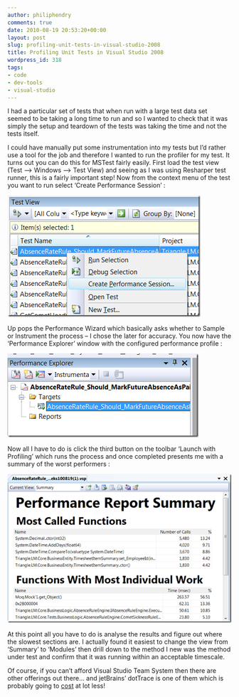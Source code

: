 ```yaml
---
author: philiphendry
comments: true
date: 2010-08-19 20:53:20+00:00
layout: post
slug: profiling-unit-tests-in-visual-studio-2008
title: Profiling Unit Tests in Visual Studio 2008
wordpress_id: 318
tags:
- code
- dev-tools
- visual-studio
---
```


I had a particular set of tests that when run with a large test data set seemed to be taking a long time to run and so I wanted to check that it was simply the setup and teardown of the tests was taking the time and not the tests itself.

 

I could have manually put some instrumentation into my tests but I’d rather use a tool for the job and therefore I wanted to run the profiler for my test. It turns out you can do this for MSTest fairly easily. First load the test view (Test –> Windows –> Test View) and seeing as I was using Resharper test runner, this is a fairly important step! Now from the context menu of the test you want to run select ‘Create Performance Session’ :

 

[![image](/assets/2010/08/image_thumb1.png)](/assets/2010/08/image1.png)

 

Up pops the Performance Wizard which basically asks whether to Sample or Instrument the process – I chose the later for accuracy. You now have the ‘Performance Explorer’ window with the configured performance profile :

 

[![image](/assets/2010/08/image_thumb2.png)](/assets/2010/08/image2.png)

 

Now all I have to do is click the third button on the toolbar ‘Launch with Profiling’ which runs the process and once completed presents me with a summary of the worst performers :

 

[![image](/assets/2010/08/image_thumb3.png)](/assets/2010/08/image3.png)

 

 

 

At this point all you have to do is analyse the results and figure out where the slowest sections are. I actually found it easiest to change the view from ‘Summary’ to ‘Modules’ then drill down to the method I new was the method under test and confirm that it was running within an acceptable timescale.

 

Of course, if you can’t afford Visual Studio Team System then there are other offerings out there… and jetBrains’ dotTrace is one of them which is probably going to [cost](http://www.jetbrains.com/profiler/buy/index.jsp) at lot less!
